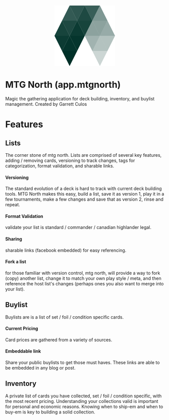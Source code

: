 [logo]: https://github.com/mtg-north/app.mtgnorth/blob/master/images/logo2-192.png "MTG North"
<p align="center">
    <img src="https://github.com/mtg-north/app.mtgnorth/blob/master/images/logo2-192.png" />
</p>

# MTG North (app.mtgnorth)
Magic the gathering application for deck building, inventory, and buylist management.
Created by Garrett Culos

# Features

## Lists
The corner stone of mtg north. Lists are comprised of several key features, adding / removing cards, versioning to track changes, tags for categorization, format validation, and sharable links. 

#### Versioning
The standard evolution of a deck is hard to track with current deck building tools. MTG North makes this easy, build a list, save it as version 1, play it in a few tournaments, make a few changes and save that as version 2, rinse and repeat.

#### Format Validation
validate your list is standard / commander / canadian highlander legal.

#### Sharing
sharable links (facebook embedded) for easy referencing.

#### Fork a list
for those familiar with version control, mtg north, will provide a way to fork (copy) another list, change it to match your own play style / meta, and then reference the host list's changes (perhaps ones you also want to merge into your list).

## Buylist
Buylists are is a list of set / foil / condition specific cards.
#### Current Pricing
Card prices are gathered from a variety of sources.

#### Embeddable link
Share your public buylists to get those must haves. These links are able to be embedded in any blog or post.

## Inventory
A private list of cards you have collected, set / foil / condition specific, with the most recent pricing. Understanding your collections valid is important for personal and economic reasons. Knowing when to ship-em and when to buy-em is key to building a solid collection. 


